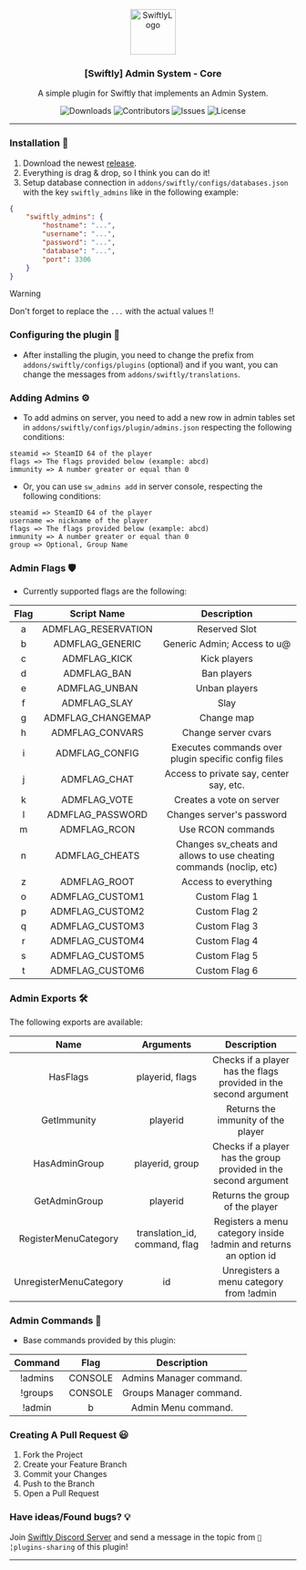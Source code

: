 <p align="center">
  <a href="https://github.com/swiftly-solution/admins">
    <img src="https://cdn.swiftlycs2.net/swiftly-logo.png" alt="SwiftlyLogo" width="80" height="80">
  </a>

  <h3 align="center">[Swiftly] Admin System - Core</h3>

  <p align="center">
    A simple plugin for Swiftly that implements an Admin System.
    <br/>
  </p>
</p>

<p align="center">
  <img src="https://img.shields.io/github/downloads/swiftly-solution/admins/total" alt="Downloads"> 
  <img src="https://img.shields.io/github/contributors/swiftly-solution/admins?color=dark-green" alt="Contributors">
  <img src="https://img.shields.io/github/issues/swiftly-solution/admins" alt="Issues">
  <img src="https://img.shields.io/github/license/swiftly-solution/admins" alt="License">
</p>

---

### Installation 👀

1. Download the newest [release](https://github.com/swiftly-solution/admins/releases).
2. Everything is drag & drop, so I think you can do it!
3. Setup database connection in `addons/swiftly/configs/databases.json` with the key `swiftly_admins` like in the following example:
```json
{
    "swiftly_admins": {
        "hostname": "...",
        "username": "...",
        "password": "...",
        "database": "...",
        "port": 3306
    }
}
```
> [!WARNING]
> Don't forget to replace the `...` with the actual values !!

### Configuring the plugin 🧐

* After installing the plugin, you need to change the prefix from `addons/swiftly/configs/plugins` (optional) and if you want, you can change the messages from `addons/swiftly/translations`.

### Adding Admins ⚙️

* To add admins on server, you need to add a new row in admin tables set in `addons/swiftly/configs/plugin/admins.json` respecting the following conditions:

```
steamid => SteamID 64 of the player
flags => The flags provided below (example: abcd)
immunity => A number greater or equal than 0
```

* Or, you can use `sw_admins add` in server console, respecting the following conditions:

```
steamid => SteamID 64 of the player
username => nickname of the player
flags => The flags provided below (example: abcd)
immunity => A number greater or equal than 0
group => Optional, Group Name
```

### Admin Flags 🛡️

* Currently supported flags are the following:

| Flag | Script Name |                             Description                             |
|:----:|:---:|:-------------------------------------------------------------------:|
|   a  | ADMFLAG_RESERVATION |                            Reserved Slot                            |
|   b  | ADMFLAG_GENERIC |                     Generic Admin; Access to u@                     |
|   c  | ADMFLAG_KICK |                             Kick players                            |
|   d  | ADMFLAG_BAN |                             Ban players                             |
|   e  | ADMFLAG_UNBAN |                            Unban players                            |
|   f  | ADMFLAG_SLAY |                                 Slay                                |
|   g  | ADMFLAG_CHANGEMAP |                              Change map                             |
|   h  | ADMFLAG_CONVARS |                         Change server cvars                         |
|   i  | ADMFLAG_CONFIG |         Executes commands over plugin specific config files         |
|   j  | ADMFLAG_CHAT |               Access to private say, center say, etc.               |
|   k  | ADMFLAG_VOTE |                       Creates a vote on server                      |
|   l  | ADMFLAG_PASSWORD |                      Changes server's password                      |
|   m  | ADMFLAG_RCON |                          Use RCON commands                          |
|   n  | ADMFLAG_CHEATS | Changes sv_cheats and allows to use cheating commands (noclip, etc) |
|   z  | ADMFLAG_ROOT |                         Access to everything                        |
|   o  | ADMFLAG_CUSTOM1 |                            Custom Flag 1                            |
|   p  | ADMFLAG_CUSTOM2 |                            Custom Flag 2                            |
|   q  | ADMFLAG_CUSTOM3 |                            Custom Flag 3                            |
|   r  | ADMFLAG_CUSTOM4 |                            Custom Flag 4                            |
|   s  | ADMFLAG_CUSTOM5 |                            Custom Flag 5                            |
|   t  | ADMFLAG_CUSTOM6 |                            Custom Flag 6                            |

### Admin Exports 🛠️

The following exports are available:

|     Name    |    Arguments    |                            Description                            |
|:-----------:|:---------------:|:-----------------------------------------------------------------:|
|   HasFlags  | playerid, flags | Checks if a player has the flags provided in the second argument  |
| GetImmunity |     playerid    |                 Returns the immunity of the player                |
| HasAdminGroup | playerid, group | Checks if a player has the group provided in the second argument |
| GetAdminGroup |     playerid    |                 Returns the group of the player                |
| RegisterMenuCategory | translation_id, command, flag | Registers a menu category inside !admin and returns an option id |
| UnregisterMenuCategory | id | Unregisters a menu category from !admin |

### Admin Commands 💬

* Base commands provided by this plugin:

|      Command     |        Flag       |               Description              |
|:----------------:|:-----------------:|:--------------------------------------:|
|     !admins    |       CONSOLE     |        Admins Manager command.        |
|   !groups   |       CONSOLE     |    Groups Manager command.   |
| !admin | b | Admin Menu command. | 
### Creating A Pull Request 😃

1. Fork the Project
2. Create your Feature Branch
3. Commit your Changes
4. Push to the Branch
5. Open a Pull Request

### Have ideas/Found bugs? 💡
Join [Swiftly Discord Server](https://swiftlycs2.net/discord) and send a message in the topic from `📕╎plugins-sharing` of this plugin!

---

